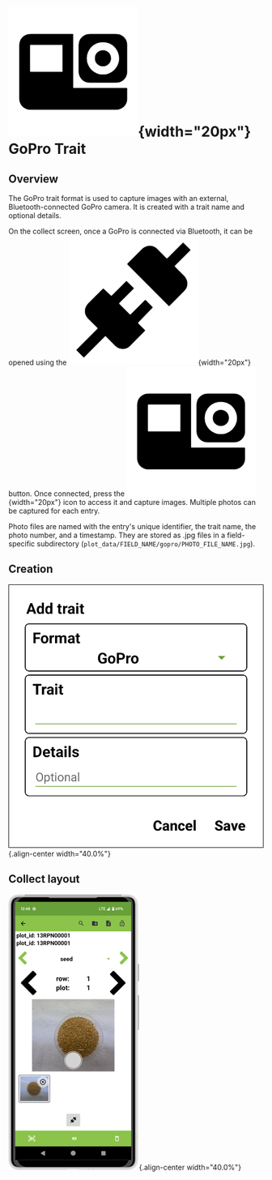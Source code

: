 ![gopro](/_static/icons/formats/camera-gopro.png){width="20px"} GoPro Trait
===========================================================================

Overview
--------

The GoPro trait format is used to capture images with an external,
Bluetooth-connected GoPro camera. It is created with a trait name and
optional details.

On the collect screen, once a GoPro is connected via Bluetooth, it can
be opened using the
![connect](/_static/icons/formats/connection.png){width="20px"} button.
Once connected, press the
![gopro](/_static/icons/formats/camera-gopro.png){width="20px"} icon to
access it and capture images. Multiple photos can be captured for each
entry.

Photo files are named with the entry\'s unique identifier, the trait
name, the photo number, and a timestamp. They are stored as .jpg files
in a field-specific subdirectory
(`plot_data/FIELD_NAME/gopro/PHOTO_FILE_NAME.jpg`).

Creation
--------

![](/_static/images/traits/formats/create_gopro.png){.align-center
width="40.0%"}

Collect layout
--------------

![](/_static/images/traits/formats/collect_gopro_framed.png){.align-center
width="40.0%"}
